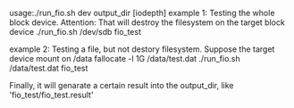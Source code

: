 usage:./run_fio.sh dev output_dir [iodepth]
example 1: Testing the whole block device. Attention: That will destroy the filesystem on the target block device
./run_fio.sh /dev/sdb fio_test

example 2: Testing a file, but not destory filesystem. Suppose the target device mount on /data
fallocate -l 1G /data/test.dat
./run_fio.sh /data/test.dat fio_test

Finally, it will genarate a certain result into the output_dir, like 'fio_test/fio_test.result'
